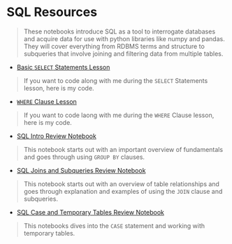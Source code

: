 # SQL Resources

>These notebooks introduce SQL as a tool to interrogate databases and acquire data for use with python libraries like numpy and pandas. They will cover everything from RDBMS terms and structure to subqueries that involve joining and filtering data from multiple tables.

- [Basic `SELECT` Statements Lesson](https://ds-review-hub.github.io/basic_statements_lesson)

>If you want to code along with me during the `SELECT` Statements lesson, here is my code.

- [`WHERE` Clause Lesson](https://ds-review-hub.github.io/where_lesson)

>If you want to code laong with me during the `WHERE` Clause lesson, here is my code.

- [SQL Intro Review Notebook](https://ds-review-hub.github.io/sql_intro)

>This notebook starts out with an important overview of fundamentals and goes through using `GROUP BY` clauses.

- [SQL Joins and Subqueries Review Notebook](https://ds-review-hub.github.io/sql_tables_and_joins)

>This notebook starts out with an overview of table relationships and goes through explanation and examples of using the `JOIN` clause and subqueries.

- [SQL Case and Temporary Tables Review Notebook](https://ds-review-hub.github.io/sql_extras)

>This notebooks dives into the `CASE` statement and working with temporary tables.